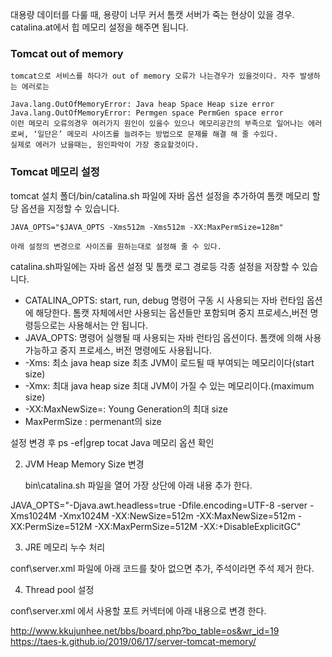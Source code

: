 대용량 데이터를 다룰 때, 용량이 너무 커서 톰캣 서버가 죽는 현상이 있을 경우. catalina.at에서 힙 메모리 설정을 해주면 됩니다.
### Tomcat out of memory

```
tomcat으로 서비스를 하다가 out of memory 오류가 나는경우가 있을것이다. 자주 발생하는 에러로는

Java.lang.OutOfMemoryError: Java heap Space Heap size error
Java.lang.OutOfMemoryError: Permgen space PermGen space error
이런 메모리 오류의경우 여러가지 원인이 있을수 있으나 메모리공간의 부족으로 일어나는 에러로써, ‘일단은’ 메모리 사이즈를 늘려주는 방법으로 문제를 해결 해 줄 수있다.
실제로 에러가 났을때는, 원인파악이 가장 중요할것이다.
```
### Tomcat 메모리 설정
tomcat 설치 폴더/bin/catalina.sh 파일에 자바 옵션 설정을 추가하여  톰캣 메모리 할당 옵션을 지정할 수 있습니다.
```
JAVA_OPTS="$JAVA_OPTS -Xms512m -Xms512m -XX:MaxPermSize=128m"

아래 설정의 변경으로 사이즈를 원하는대로 설정해 줄 수 있다.
```
catalina.sh파일에는 자바 옵션 설정 및 톰캣 로그 경로등 각종 설정을 저장할 수 있습니다.

- CATALINA_OPTS: start, run, debug 명령어 구동 시 사용되는 자바 런타임 옵션에 해당한다. 톰캣 자체에서만 사용되는 옵션들만 포함되며 중지 프로세스,버전 명령등으로는 사용해서는 안 됩니다.
- JAVA_OPTS: 명령어 실행될 때 사용되는 자바 런타임 옵션이다. 톰캣에 의해 사용가능하고 중지 프로세스, 버전 명령에도 사용됩니다.
- -Xms<SIZE>:  최소 java heap size 최초 JVM이 로드될 때 부여되는 메모리이다(start size)
- -Xmx<Size>:  최대 java heap size 최대 JVM이 가질 수 있는 메모리이다.(maximum size)
- -XX:MaxNewSize=<Value>: Young Generation의 최대 size
- MaxPermSize : permenant의 size

설정 변경 후 
ps -ef|grep tocat    Java 메모리 옵션 확인 



2. JVM Heap Memory Size 변경

   bin\catalina.sh 파일을 열어 가장 상단에 아래 내용 추가 한다.

 

  JAVA_OPTS="-Djava.awt.headless=true -Dfile.encoding=UTF-8 -server -Xms1024M -Xmx1024M -XX:NewSize=512m -XX:MaxNewSize=512m -XX:PermSize=512M -XX:MaxPermSize=512M -XX:+DisableExplicitGC"

 

3. JRE 메모리 누수 처리

  conf\server.xml 파일에 아래 코드를 찾아 없으면 추가, 주석이라면 주석 제거 한다.

 

  <Listener className="org.apache.catalina.core.JreMemoryLeakPreventionListener" />

 

4. Thread pool 설정

  conf\server.xml 에서 사용할 포트 커넥터에 아래 내용으로 변경 한다.

 

<Connector port="8080" protocol="HTTP/1.1" connectionTimeout="20000" redirectPort="8443" URIEncoding="UTF-8" maxThreads="250" maxHttpHeaderSize="8192" emptySessionPath="true" enableLookups="false" acceptCount="100" disableUploadTimeout="true"/>

 
http://www.kkujunhee.net/bbs/board.php?bo_table=os&wr_id=19
https://taes-k.github.io/2019/06/17/server-tomcat-memory/
